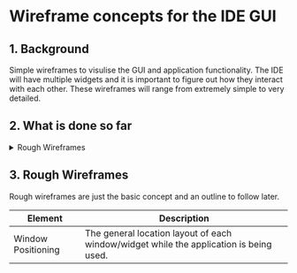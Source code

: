 # Wireframe concepts for the IDE GUI
## 1. Background

Simple wireframes to visulise the GUI and application functionality. The IDE will have multiple widgets and it is important to figure out how they interact with each other. These wireframes will range from extremely simple to very detailed.

## 2. What is done so far

<details>
  
<summary>Rough Wireframes</summary>
  
### Elements:
  
- [x] Window Positioning
- [ ] Start Up Window
- [ ] Top Bar
- [ ] Menu Bar
- [ ] Menu Utility Widget(s)
- [ ] Text Editor Window System
- [ ] Console & Functions

</details>

## 3. Rough Wireframes

Rough wireframes are just the basic concept and an outline to follow later.

| Element | Description |
| --- | --- |
| Window Positioning | The general location layout of each window/widget while the application is being used.
